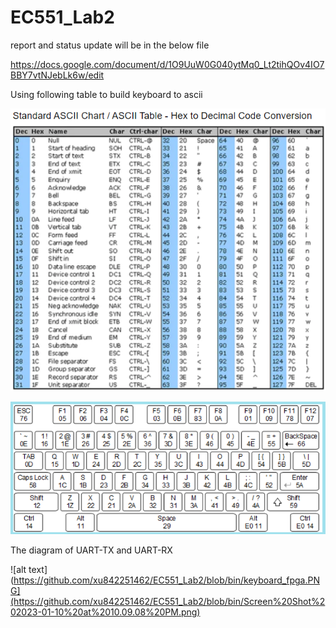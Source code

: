 # EC551_Lab2

report and status update will be in the below file

https://docs.google.com/document/d/1O9UuW0G040ytMq0_Lt2tihQOv4IO7BBY7vtNJebLk6w/edit

Using following table to build keyboard to ascii<br />

![alt text](https://github.com/xu842251462/EC551_Lab2/blob/bin/ascii-code.PNG)

![alt text](https://github.com/xu842251462/EC551_Lab2/blob/bin/keyboard_fpga.PNG)

The diagram of UART-TX and UART-RX<br />

![alt text](https://github.com/xu842251462/EC551_Lab2/blob/bin/keyboard_fpga.PNG](https://github.com/xu842251462/EC551_Lab2/blob/bin/Screen%20Shot%202023-01-10%20at%2010.09.08%20PM.png)



